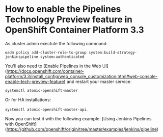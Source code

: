 # How to enable the Pipelines Technology Preview feature in OpenShift Container Platform 3.3

As cluster admin exectute the following command:

`oadm policy add-cluster-role-to-group system:build-strategy-jenkinspipeline system:authenticated`

You'll also need to [Enable Pipelines in the Web UI] (https://docs.openshift.com/container-platform/3.3/install_config/web_console_customization.html#web-console-enable-tech-preview-feature) and restart your master service:

```systemctl atomic-openshift-master``` 

Or for HA installations:

```systemctl atomic-openshift-master-api```.


Now you can test it with the following example: [Using Jenkins Pipelines with OpenShift] (https://github.com/openshift/origin/tree/master/examples/jenkins/pipeline)
 

